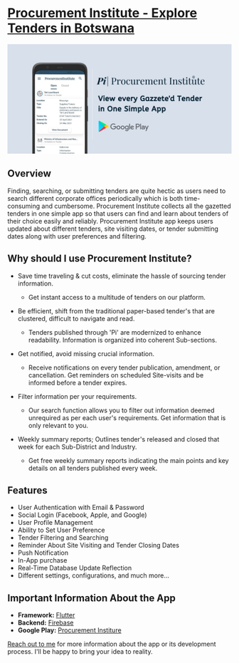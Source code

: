 # [Procurement Institute - Explore Tenders in Botswana](https://kaykobadreza.com/portfolio/procurement-institute/)

![Procurement Institute - Explore Tenders in Botswana](assets/pi.jpeg)

## Overview
Finding, searching, or submitting tenders are quite hectic as users need to search different corporate offices periodically which is both time-consuming and cumbersome. Procurement Institute collects all the gazetted tenders in one simple app so that users can find and learn about tenders of their choice easily and reliably. Procurement Institute app keeps users updated about different tenders, site visiting dates, or tender submitting dates along with user preferences and filtering.

## Why should I use Procurement Institute?

- Save time traveling & cut costs, eliminate the hassle of sourcing tender information.
    - Get instant access to a multitude of tenders on our platform.     

- Be efficient, shift from the traditional paper-based tender's that are clustered, difficult to navigate and read.
    - Tenders published through 'Pi' are modernized to enhance readability. Information is organized into coherent Sub-sections.     

- Get notified, avoid missing crucial information.
    - Receive notifications on every tender publication, amendment, or cancellation. Get reminders on scheduled Site-visits and be informed before a tender expires.     

- Filter information per your requirements.
    - Our search function allows you to filter out information deemed unrequired as per each user's requirements. Get information that is only relevant to you.     

- Weekly summary reports; Outlines tender's released and closed that week for each Sub-District and Industry.
    - Get free weekly summary reports indicating the main points and key details on all tenders published every week.      
    
## Features
- User Authentication with Email & Password
- Social Login (Facebook, Apple, and Google)
- User Profile Management
- Ability to Set User Preference
- Tender Filtering and Searching
- Reminder About Site Visiting and Tender Closing Dates
- Push Notification
- In-App purchase
- Real-Time Database Update Reflection
- Different settings, configurations, and much more...

## Important Information About the App
- **Framework:** [Flutter](https://flutter.dev/)
- **Backend:** [Firebase](https://firebase.google.com/)
- **Google Play:** [Procurement Institure](https://play.google.com/store/apps/details?id=com.procurementinstitute.procurement_institute/)       

[Reach out to me](https://kaykobadreza.com/) for more information about the app or its development process. I'll be happy to bring your idea to reality.